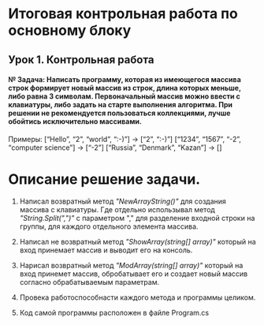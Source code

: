 # Итоговая контрольная работа по основному блоку
## Урок 1. Контрольная работа
#### № Задача: Написать программу, которая из имеющегося массива строк формирует новый массив из строк, длина которых меньше, либо равна 3 символам. Первоначальный массив можно ввести с клавиатуры, либо задать на старте выполнения алгоритма. При решении не рекомендуется пользоваться коллекциями, лучше обойтись исключительно массивами.

Примеры:
[“Hello”, “2”, “world”, “:-)”] → [“2”, “:-)”]
[“1234”, “1567”, “-2”, “computer science”] → [“-2”]
[“Russia”, “Denmark”, “Kazan”] → []

# Описание решение задачи.
1. Написал возвратный метод *"NewArrayString()"* для создания массива с клавиатуры. Где отдельно использывал метод *"String.Split(",")"* c параметром ","  для разделение входной строки на группы, для каждого отдельного элемента массива.

2. Написал не возвратный метод *"ShowArray(string[] array)"* который на вход принемает массив и выводит его на консоль.

3. Нарисал возвратный метод *"ModArray(string[] array)"* который на вход принемет массив, обробатывает его и создает новый массив согласно обрабатываемым параметрам.

4. Провека работоспособнасти каждого метода и программы целиком.

5. Код самой программы расположен в файле Program.cs


